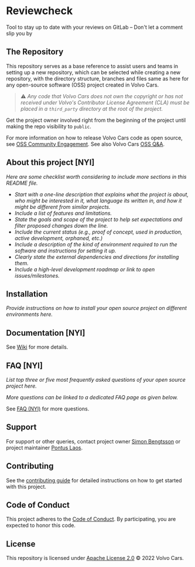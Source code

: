 # Reviewcheck

Tool to stay up to date with your reviews on GitLab – Don't let a comment slip you by

## The Repository

This repository serves as a base reference to assist users and teams in setting up a new
repository, which can be selected while creating a new repository, with the directory
structure, branches and files same as here for any open-source software (OSS) project
created in Volvo Cars.

> ⚠ _Any code that Volvo Cars does not own the copyright or has not received under
> Volvo's Contributor License Agreement (CLA) must be placed in a `third_party`
> directory at the root of the project._

Get the project owner involved right from the beginning of the project until making the
repo visibility to `public`.

For more information on how to release Volvo Cars code as open source, see [OSS
Community
Engagement](https://intranet.volvocars.net/sites/ProductEngineeringFramework/61/SitePages/OSS-Community-Engagement.aspx).
See also Volvo Cars [OSS
Q&A](https://intranet.volvocars.net/sites/ProductEngineeringFramework/61/SitePages/Questions-and-Answers.aspx).

## About this project [NYI]

_Here are some checklist worth considering to include more sections in this README
file._

- _Start with a one-line description that explains what the project is about, who might
  be interested in it, what language its written in, and how it might be different from
  similar projects._
- _Include a list of features and limitations._
- _State the goals and scope of the project to help set expectations and filter proposed
  changes down the line._
- _Include the current status (e.g., proof of concept, used in production, active
  development, orphaned, etc.)_
- _Include a description of the kind of environment required to run the software and
  instructions for setting it up._
- _Clearly state the external dependencies and directions for installing them._
- _Include a high-level development roadmap or link to open issues/milestones._

## Installation

_Provide instructions on how to install your open source project on different
environments here._

## Documentation [NYI]

See [Wiki](https://github.com/volvo-cars/open-source-software-template/wiki) for more
details.

## FAQ [NYI]

_List top three or five most frequently asked questions of your open source project
here._

_More questions can be linked to a dedicated FAQ page as given below._

See [FAQ (NYI)](docs/faq/faq.md) for more questions.

## Support

For support or other queries, contact project owner [Simon
Bengtsson](mailto:simon.bengtsson.3@volvocars.com) or project maintainer [Pontus
Laos](mailto:pontus.laos@volcoars.com).

## Contributing

See the [contributing guide](CONTRIBUTING.md) for detailed instructions on how to get
started with this project.

## Code of Conduct

This project adheres to the [Code of Conduct](./.github/CODE_OF_CONDUCT.md). By
participating, you are expected to honor this code.

## License

This repository is licensed under [Apache License 2.0](LICENSE) © 2022 Volvo Cars.
